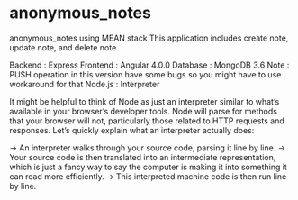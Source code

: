 # anonymous_notes
anonymous_notes using MEAN stack 
This application includes create note, update note, and delete note

Backend : Express
Frontend : Angular 4.0.0
Database : MongoDB 3.6  Note : PUSH operation in this version have some bugs so you might have to use workaround for that
Node.js : Interpreter

 It might be helpful to think of Node as just an interpreter similar to what’s available in your browser’s developer tools. 
 Node will parse for methods that your browser will not, particularly those related to HTTP requests and responses.
 Let’s quickly explain what an interpreter actually does:
 
 -> An interpreter walks through your source code, parsing it line by line.
 -> Your source code is then translated into an intermediate representation, which is just a fancy way to say the computer is making it into something it can read more efficiently.
 -> This interpreted machine code is then run line by line.
